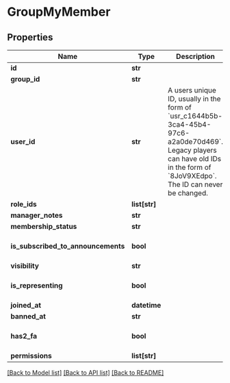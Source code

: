 # GroupMyMember


## Properties
Name | Type | Description | Notes
------------ | ------------- | ------------- | -------------
**id** | **str** |  | [optional] 
**group_id** | **str** |  | [optional] 
**user_id** | **str** | A users unique ID, usually in the form of &#x60;usr_c1644b5b-3ca4-45b4-97c6-a2a0de70d469&#x60;. Legacy players can have old IDs in the form of &#x60;8JoV9XEdpo&#x60;. The ID can never be changed. | [optional] 
**role_ids** | **list[str]** |  | [optional] 
**manager_notes** | **str** |  | [optional] 
**membership_status** | **str** |  | [optional] 
**is_subscribed_to_announcements** | **bool** |  | [optional] [default to True]
**visibility** | **str** |  | [optional] 
**is_representing** | **bool** |  | [optional] [default to False]
**joined_at** | **datetime** |  | [optional] 
**banned_at** | **str** |  | [optional] 
**has2_fa** | **bool** |  | [optional] [default to False]
**permissions** | **list[str]** |  | [optional] 

[[Back to Model list]](../README.md#documentation-for-models) [[Back to API list]](../README.md#documentation-for-api-endpoints) [[Back to README]](../README.md)


